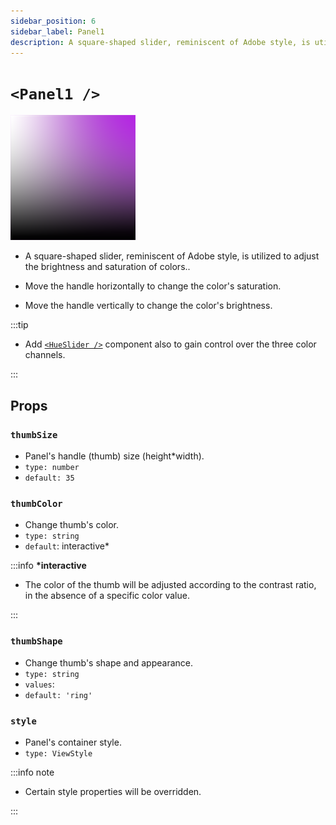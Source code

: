 ```yaml
---
sidebar_position: 6
sidebar_label: Panel1
description: A square-shaped slider, reminiscent of Adobe style, is utilized to adjust the brightness and saturation of colors.
---
```


# `<Panel1 />`

![panel1](../../../images/panel1.png)

- A square-shaped slider, reminiscent of Adobe style, is utilized to adjust the brightness and saturation of colors..

- Move the handle horizontally to change the color's saturation.

- Move the handle vertically to change the color's brightness.

:::tip

- Add [`<HueSlider />`](./HueSlider) component also to gain control over the three color channels.

:::

## Props

### `thumbSize`

- Panel's handle (thumb) size (height\*width).
- `type: number`
- `default: 35`

### `thumbColor`

- Change thumb's color.
- `type: string`
- `default`: interactive\*

:::info **\*interactive**

- The color of the thumb will be adjusted according to the contrast ratio, in the absence of a specific color value.

:::

### `thumbShape`

- Change thumb's shape and appearance.
- `type: string`
- `values`: <shapes/>
- `default: 'ring'`

### `style`

- Panel's container style.
- `type: ViewStyle`

:::info note

- Certain style properties will be overridden.

:::
